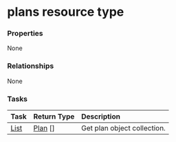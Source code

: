 # plans resource type



### Properties
None

### Relationships
None


### Tasks

| Task		   | Return Type	|Description|
|:---------------|:--------|:----------|
|[List](../api/plan_list.md) | [Plan](plan.md) [] |Get plan object collection. |

<!-- uuid: a3c16daf-062d-4173-9388-7a99683516f2
2015-10-09 18:34:13 UTC -->